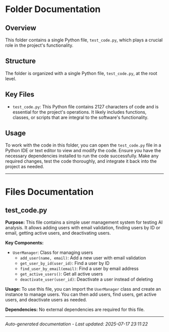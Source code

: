 # Folder Documentation

## Overview
This folder contains a single Python file, `test_code.py`, which plays a crucial role in the project's functionality.

## Structure
The folder is organized with a single Python file, `test_code.py`, at the root level.

## Key Files
- `test_code.py`: This Python file contains 2127 characters of code and is essential for the project's operations. It likely includes functions, classes, or scripts that are integral to the software's functionality.

## Usage
To work with the code in this folder, you can open the `test_code.py` file in a Python IDE or text editor to view and modify the code. Ensure you have the necessary dependencies installed to run the code successfully. Make any required changes, test the code thoroughly, and integrate it back into the project as needed.

---

# Files Documentation

## test_code.py

**Purpose:** This file contains a simple user management system for testing AI analysis. It allows adding users with email validation, finding users by ID or email, getting active users, and deactivating users.

**Key Components:**
- `UserManager`: Class for managing users
  - `add_user(name, email)`: Add a new user with email validation
  - `get_user_by_id(user_id)`: Find a user by ID
  - `find_user_by_email(email)`: Find a user by email address
  - `get_active_users()`: Get all active users
  - `deactivate_user(user_id)`: Deactivate a user instead of deleting

**Usage:** To use this file, you can import the `UserManager` class and create an instance to manage users. You can then add users, find users, get active users, and deactivate users as needed.

**Dependencies:** No external dependencies are required for this file.

---
*Auto-generated documentation - Last updated: 2025-07-17 23:11:22*
